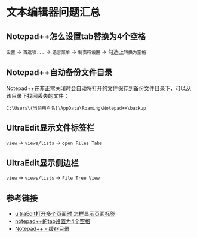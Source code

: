 # 文本编辑器问题汇总

## Notepad++怎么设置tab替换为4个空格

`设置` -> `首选项...` -> `语言菜单` -> `制表符设置` -> 勾选上`转换为空格`
<!--more-->

## Notepad++自动备份文件目录

Notepad++在非正常关闭时会自动将打开的文件保存到备份文件目录下，可以从该目录下找回丢失的文件：

`C:\Users\{当前用户名}\AppData\Roaming\Notepad++\backup`

## UltraEdit显示文件标签栏

`view` -> `views/lists` -> `open Files Tabs`

## UltraEdit显示侧边栏

`view` -> `views/lists` -> `File Tree View`

## 参考链接

* [ultraEdit打开多个页面时 怎样显示页面标签](https://zhidao.baidu.com/question/550673702.html)
* [notepad++的tab设置为4个空格](https://www.cnblogs.com/lwmp/p/6599180.html)
* [Notepad++ - 缓存目录](https://blog.csdn.net/sinat_32238399/article/details/84578788)